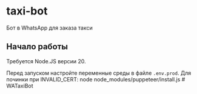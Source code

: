 # taxi-bot

Бот в WhatsApp для заказа такси

## Начало работы

Требуется Node.JS версии 20.

Перед запуском настройте переменные среды в файле `.env.prod`.
Для починки при INVALID_CERT: node node_modules/puppeteer/install.js
#   W A T a x i B o t 
 
 
